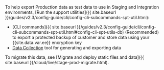 To help export Production data as test data to use in Staging and Integration environments, [Run the support utilities]({{ site.baseurl }}/guides/v2.3/config-guide/cli/config-cli-subcommands-spt-util.html):

*  [CLI commands]({{ site.baseurl }}/guides/v2.3/config-guide/cli/config-cli-subcommands-spt-util.html#config-cli-spt-utils-db) (Recommended) to export a protected backup of customer and store data using your {{site.data.var.ee}} encryption key
*  [Data Collection](http://docs.magento.com/m2/ee/user_guide/system/support-data-collector.html) tool for generating and exporting data

To migrate this data, see [Migrate and deploy static files and data]({{ site.baseurl }}/cloud/live/stage-prod-migrate.html).